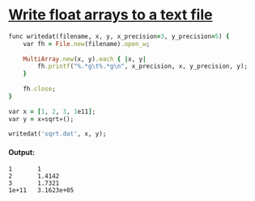 [1]: http://rosettacode.org/wiki/Write_float_arrays_to_a_text_file

# [Write float arrays to a text file][1]

```ruby
func writedat(filename, x, y, x_precision=3, y_precision=5) {
    var fh = File.new(filename).open_w;
 
    MultiArray.new(x, y).each { |x, y|
        fh.printf("%.*g\t%.*g\n", x_precision, x, y_precision, y);
    }
 
    fh.close;
}
 
var x = [1, 2, 3, 1e11];
var y = x»sqrt»();
 
writedat('sqrt.dat', x, y);
```

#### Output:
```
1       1
2       1.4142
3       1.7321
1e+11   3.1623e+05
```